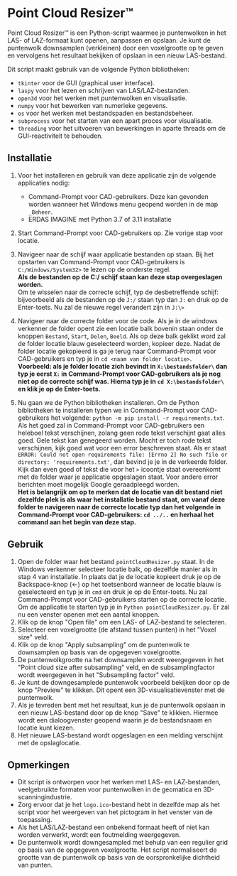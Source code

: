# Point Cloud Resizer™
Point Cloud Resizer™ is een Python-script waarmee je puntenwolken in het LAS- of LAZ-formaat kunt openen, aanpassen en opslaan. Je kunt de puntenwolk downsamplen (verkleinen) door een voxelgrootte op te geven en vervolgens het resultaat bekijken of opslaan in een nieuw LAS-bestand.

 Dit script maakt gebruik van de volgende Python bibliotheken:

 - `tkinter` voor de GUI (graphical user interface).
- `laspy` voor het lezen en schrijven van LAS/LAZ-bestanden.
- `open3d` voor het werken met puntenwolken en visualisatie.
- `numpy` voor het bewerken van numerieke gegevens.
- `os` voor het werken met bestandspaden en bestandsbeheer.
- `subprocess` voor het starten van een apart proces voor visualisatie.
- `threading` voor het uitvoeren van bewerkingen in aparte threads om de GUI-reactiviteit te behouden.

 ## Installatie
1. Voor het installeren en gebruik van deze applicatie zijn de volgende applicaties nodig:
   - Command-Prompt voor CAD-gebruikers. Deze kan gevonden worden wanneer het Windows menu geopend worden in de map `_Beheer`.
   - ERDAS IMAGINE met Python 3.7 of 3.11 installatie

2. Start Command-Prompt voor CAD-gebruikers op. Zie vorige stap voor locatie.

3. Navigeer naar de schijf waar applicatie bestanden op staan. Bij het opstarten van Command-Prompt voor CAD-gebruikers is `C:/Windows/System32>` te lezen op de onderste regel. <br/>
   **Als de bestanden op de C:/ schijf staan kan deze stap overgeslagen worden.**   <br/>
   Om te wisselen naar de correcte schijf, typ de desbetreffende schijf: bijvoorbeeld als de bestanden op de `J:/` staan typ dan `J:` en druk op de Enter-toets. Nu zal de nieuwe regel verandert zijn in `J:\>`

4. Navigeer naar de correcte folder voor de code. Als je in de windows verkenner de folder opent zie een locatie balk bovenin staan onder de knoppen `Bestand`, `Start`, `Delen`, `Beeld`. Als op deze balk geklikt word zal de folder locatie blauw geselecteerd worden, kopieer deze. Nadat de folder locatie gekopieerd is ga je terug naar Command-Prompt voor CAD-gebruikers en typ je in `cd <naam van folder locatie>`. <br/> **Voorbeeld: als je folder locatie zich bevindt in `X:\bestandsfolder\` dan typ je eerst `X:` in Command-Prompt voor CAD-gebruikers als je nog niet op de correcte schijf was. Hierna typ je in `cd X:\bestandsfolder\` en klik je op de Enter-toets.**

5. Nu gaan we de Python bibliotheken installeren. Om de Python bibliotheken te installeren typen we in Command-Prompt voor CAD-gebruikers het volgende: `python -m pip install -r requirements.txt`. Als het goed zal in Command-Prompt voor CAD-gebruikers een heleboel tekst verschijnen, zolang geen rode tekst verschijnt gaat alles goed. Gele tekst kan genegeerd worden. Mocht er toch rode tekst verschijnen, kijk goed wat voor een error beschreven staat. Als er staat `ERROR: Could not open requirements file: [Errno 2] No such file or directory: 'requirements.txt'`, dan bevind je je in de verkeerde folder. Kijk dan even goed of tekst die voor het `>` icoontje staat overeenkomt met de folder waar je applicatie opgeslagen staat. Voor andere error berichten moet mogelijk Google geraadpleegd worden. <br/>
**Het is belangrijk om op te merken dat de locatie van dit bestand niet dezelfde plek is als waar het installatie bestand staat, om vanaf deze folder te navigeren naar de correcte locatie typ dan het volgende in Command-Prompt voor CAD-gebruikers: `cd ../..` en herhaal het command aan het begin van deze stap.**

## Gebruik
1. Open de folder waar het bestand `pointCloudResizer.py` staat. In de Windows verkenner selecteer locatie balk, op dezelfde manier als in stap 4 van installatie. In plaats dat je de locatie kopieert druk je op de Backspace-knop (←) op het toetsenbord wanneer de locatie blauw is geselecteerd en typ je in `cmd` en druk je op de Enter-toets. Nu zal Command-Prompt voor CAD-gebruikers starten op de correcte locatie. Om de applicatie te starten typ je in `Python pointCloudResizer.py`. Er zal nu een venster openen met een aantal knoppen.
2. Klik op de knop "Open file" om een LAS- of LAZ-bestand te selecteren.
3. Selecteer een voxelgrootte (de afstand tussen punten) in het "Voxel size" veld.
4. Klik op de knop "Apply subsampling" om de puntenwolk te downsamplen op basis van de opgegeven voxelgrootte.
5. De puntenwolkgrootte na het downsamplen wordt weergegeven in het "Point cloud size after subsampling" veld, en de subsamplingfactor wordt weergegeven in het "Subsampling factor" veld.
6. Je kunt de downgesamplede puntenwolk voorbeeld bekijken door op de knop "Preview" te klikken. Dit opent een 3D-visualisatievenster met de puntenwolk.
7. Als je tevreden bent met het resultaat, kun je de puntenwolk opslaan in een nieuw LAS-bestand door op de knop "Save" te klikken. Hiermee wordt een dialoogvenster geopend waarin je de bestandsnaam en locatie kunt kiezen.
8. Het nieuwe LAS-bestand wordt opgeslagen en een melding verschijnt met de opslaglocatie.

## Opmerkingen
- Dit script is ontworpen voor het werken met LAS- en LAZ-bestanden, veelgebruikte formaten voor puntenwolken in de geomatica en 3D-scanningindustrie.
- Zorg ervoor dat je het `logo.ico`-bestand hebt in dezelfde map als het script voor het weergeven van het pictogram in het venster van de toepassing.
- Als het LAS/LAZ-bestand een onbekend formaat heeft of niet kan worden verwerkt, wordt een foutmelding weergegeven.
- De puntenwolk wordt downgesampled met behulp van een regulier grid op basis van de opgegeven voxelgrootte. Het script normaliseert de grootte van de puntenwolk op basis van de oorspronkelijke dichtheid van punten.
